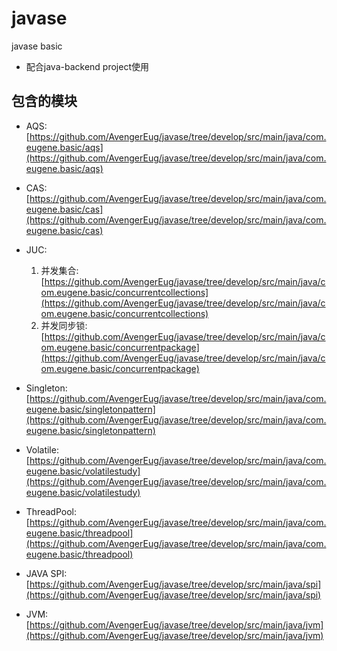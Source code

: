 # javase
javase basic

* 配合java-backend project使用

## 包含的模块

* AQS: [https://github.com/AvengerEug/javase/tree/develop/src/main/java/com.eugene.basic/aqs](https://github.com/AvengerEug/javase/tree/develop/src/main/java/com.eugene.basic/aqs)

* CAS: [https://github.com/AvengerEug/javase/tree/develop/src/main/java/com.eugene.basic/cas](https://github.com/AvengerEug/javase/tree/develop/src/main/java/com.eugene.basic/cas)

* JUC: 
  1. 并发集合: [https://github.com/AvengerEug/javase/tree/develop/src/main/java/com.eugene.basic/concurrentcollections](https://github.com/AvengerEug/javase/tree/develop/src/main/java/com.eugene.basic/concurrentcollections)
  2. 并发同步锁: [https://github.com/AvengerEug/javase/tree/develop/src/main/java/com.eugene.basic/concurrentpackage](https://github.com/AvengerEug/javase/tree/develop/src/main/java/com.eugene.basic/concurrentpackage)

* Singleton: [https://github.com/AvengerEug/javase/tree/develop/src/main/java/com.eugene.basic/singletonpattern](https://github.com/AvengerEug/javase/tree/develop/src/main/java/com.eugene.basic/singletonpattern)

* Volatile: [https://github.com/AvengerEug/javase/tree/develop/src/main/java/com.eugene.basic/volatilestudy](https://github.com/AvengerEug/javase/tree/develop/src/main/java/com.eugene.basic/volatilestudy)

* ThreadPool: [https://github.com/AvengerEug/javase/tree/develop/src/main/java/com.eugene.basic/threadpool](https://github.com/AvengerEug/javase/tree/develop/src/main/java/com.eugene.basic/threadpool)

* JAVA SPI: [https://github.com/AvengerEug/javase/tree/develop/src/main/java/spi](https://github.com/AvengerEug/javase/tree/develop/src/main/java/spi)

* JVM:  [https://github.com/AvengerEug/javase/tree/develop/src/main/java/jvm](https://github.com/AvengerEug/javase/tree/develop/src/main/java/jvm)